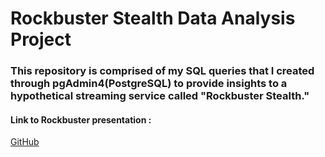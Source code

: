 # Rockbuster Stealth Data Analysis Project
### This repository is comprised of my SQL queries that I created through pgAdmin4(PostgreSQL) to provide insights to a hypothetical streaming service called "Rockbuster Stealth." 
#### Link to Rockbuster presentation : 
[GitHub](file:///D:/School%20Work.External/Rockbuster%20Presentation.pdf)
